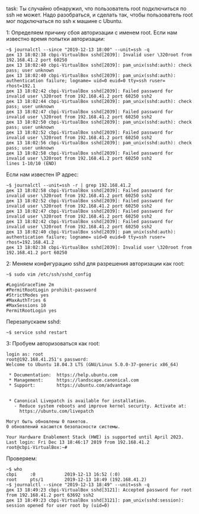 task: 
Ты случайно обнаружил, что пользователь root подключиться по ssh не может. Надо разобраться, и сделать так, чтобы пользователь root мог подключаться по ssh к машине с Ubuntu.

1:
Определяем причину сбоя авторизации с именем root.
Если нам известно время попытки авторизации:

```ShellSession
~$ journalctl --since "2019-12-13 18:00" --unit=ssh -q
дек 13 18:02:38 cbpi-VirtualBox sshd[2039]: Invalid user \320root from 192.168.41.2 port 60250
дек 13 18:02:40 cbpi-VirtualBox sshd[2039]: pam_unix(sshd:auth): check pass; user unknown
дек 13 18:02:40 cbpi-VirtualBox sshd[2039]: pam_unix(sshd:auth): authentication failure; logname= uid=0 euid=0 tty=ssh ruser= rhost=192.1
дек 13 18:02:42 cbpi-VirtualBox sshd[2039]: Failed password for invalid user \320root from 192.168.41.2 port 60250 ssh2
дек 13 18:02:44 cbpi-VirtualBox sshd[2039]: pam_unix(sshd:auth): check pass; user unknown
дек 13 18:02:47 cbpi-VirtualBox sshd[2039]: Failed password for invalid user \320root from 192.168.41.2 port 60250 ssh2
дек 13 18:02:50 cbpi-VirtualBox sshd[2039]: pam_unix(sshd:auth): check pass; user unknown
дек 13 18:02:52 cbpi-VirtualBox sshd[2039]: Failed password for invalid user \320root from 192.168.41.2 port 60250 ssh2
дек 13 18:02:56 cbpi-VirtualBox sshd[2039]: pam_unix(sshd:auth): check pass; user unknown
дек 13 18:02:58 cbpi-VirtualBox sshd[2039]: Failed password for invalid user \320root from 192.168.41.2 port 60250 ssh2
lines 1-10/10 (END)
```

Если нам известен IP адрес:

```ShellSession
~$ journalctl --unit=ssh -r | grep 192.168.41.2
дек 13 18:02:58 cbpi-VirtualBox sshd[2039]: Failed password for invalid user \320root from 192.168.41.2 port 60250 ssh2
дек 13 18:02:52 cbpi-VirtualBox sshd[2039]: Failed password for invalid user \320root from 192.168.41.2 port 60250 ssh2
дек 13 18:02:47 cbpi-VirtualBox sshd[2039]: Failed password for invalid user \320root from 192.168.41.2 port 60250 ssh2
дек 13 18:02:42 cbpi-VirtualBox sshd[2039]: Failed password for invalid user \320root from 192.168.41.2 port 60250 ssh2
дек 13 18:02:40 cbpi-VirtualBox sshd[2039]: pam_unix(sshd:auth): authentication failure; logname= uid=0 euid=0 tty=ssh ruser= rhost=192.168.41.2
дек 13 18:02:38 cbpi-VirtualBox sshd[2039]: Invalid user \320root from 192.168.41.2 port 60250
```

2:
Меняем конфигурацию sshd для разрешения авторизации как root:

```ShellSession
~$ sudo vim /etc/ssh/sshd_config
```

```vim
#LoginGraceTime 2m
#PermitRootLogin prohibit-password
#StrictModes yes
#MaxAuthTries 6
#MaxSessions 10
PermitRootLogin yes
```

Перезапускаем sshd:

```ShellSession
~$ service sshd restart
```

3:
Пробуем авторизоваться как root:

```console
login as: root
root@192.168.41.251's password:
Welcome to Ubuntu 18.04.3 LTS (GNU/Linux 5.0.0-37-generic x86_64)

 * Documentation:  https://help.ubuntu.com
 * Management:     https://landscape.canonical.com
 * Support:        https://ubuntu.com/advantage


 * Canonical Livepatch is available for installation.
   - Reduce system reboots and improve kernel security. Activate at:
     https://ubuntu.com/livepatch

Могут быть обновлены 0 пакетов.
0 обновлений касаются безопасности системы.

Your Hardware Enablement Stack (HWE) is supported until April 2023.
Last login: Fri Dec 13 18:46:17 2019 from 192.168.41.2
root@cbpi-VirtualBox:~#
```

Проверяем:

```ShellSession
~$ who
cbpi     :0           2019-12-13 16:52 (:0)
root     pts/1        2019-12-13 18:49 (192.168.41.2)
~$ journalctl --since "2019-12-13 18:49" --unit=ssh -q
дек 13 18:49:23 cbpi-VirtualBox sshd[3121]: Accepted password for root from 192.168.41.2 port 63692 ssh2
дек 13 18:49:23 cbpi-VirtualBox sshd[3121]: pam_unix(sshd:session): session opened for user root by (uid=0)
```
